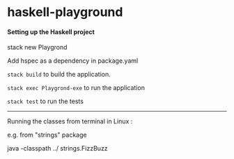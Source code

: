 # haskell-playground

#### Setting up the Haskell project

stack new Playgrond

Add hspec as a dependency in package.yaml

`stack build` to build the application.

`stack exec Playgrond-exe` to run the application

`stack test` to run the tests

---------------------------------

Running the classes from terminal in Linux : 

e.g. from "strings" package

java -classpath ../ strings.FizzBuzz
